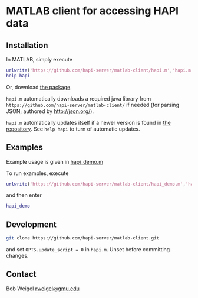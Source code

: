 # MATLAB client for accessing HAPI data

## Installation

In MATLAB, simply execute
```matlab
urlwrite('https://github.com/hapi-server/matlab-client/hapi.m','hapi.m'); % D/L and save hapi.m
help hapi
```

Or, download [the package](https://github.com/hapi-server/matlab-client/archive/master.zip).

```hapi.m``` automatically downloads a required java library from `https://github.com/hapi-server/matlab-client/` if needed (for parsing JSON; authored by http://json.org/).

```hapi.m``` automatically updates itself if a newer version is found in [the repository](https://github.com/hapi-server/matlab-client/).  See ```help hapi``` to turn of automatic updates.

## Examples

Example usage is given in [hapi_demo.m](https://github.com/hapi-server/matlab-client/hapi_demo.m)

To run examples, execute

```matlab
urlwrite('https://github.com/hapi-server/matlab-client/hapi_demo.m','hapi_demo.m'); % D/L hapi_demo.m
```

and then enter

```matlab
hapi_demo
```

## Development

```bash
git clone https://github.com/hapi-server/matlab-client.git
```

and set `OPTS.update_script = 0` in `hapi.m`.  Unset before committing changes.

## Contact

Bob Weigel <rweigel@gmu.edu>
